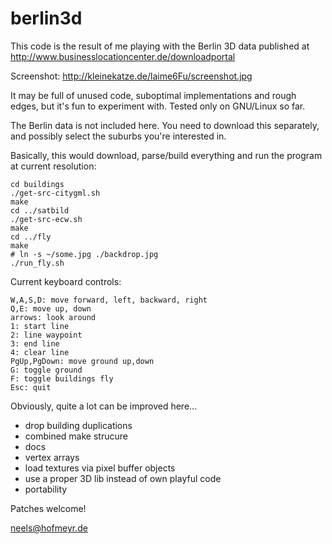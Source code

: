 # berlin3d

This code is the result of me playing with the Berlin 3D data published at
http://www.businesslocationcenter.de/downloadportal

Screenshot: http://kleinekatze.de/laime6Fu/screenshot.jpg

It may be full of unused code, suboptimal implementations and rough edges, but
it's fun to experiment with. Tested only on GNU/Linux so far.

The Berlin data is not included here. You need to download this separately, and
possibly select the suburbs you're interested in.

Basically, this would download, parse/build everything and run the program at
current resolution:

    cd buildings
    ./get-src-citygml.sh
    make
    cd ../satbild
    ./get-src-ecw.sh
    make
    cd ../fly
    make
    # ln -s ~/some.jpg ./backdrop.jpg
    ./run_fly.sh

Current keyboard controls:

    W,A,S,D: move forward, left, backward, right
    Q,E: move up, down
    arrows: look around
    1: start line
    2: line waypoint
    3: end line
    4: clear line
    PgUp,PgDown: move ground up,down
    G: toggle ground
    F: toggle buildings fly
    Esc: quit

Obviously, quite a lot can be improved here...
- drop building duplications
- combined make strucure
- docs
- vertex arrays
- load textures via pixel buffer objects
- use a proper 3D lib instead of own playful code
- portability

Patches welcome!

neels@hofmeyr.de


